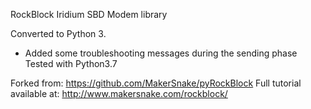 RockBlock Iridium SBD Modem library

Converted to Python 3.
- Added some troubleshooting messages during the sending phase
Tested with Python3.7


Forked from:
https://github.com/MakerSnake/pyRockBlock
Full tutorial available at: http://www.makersnake.com/rockblock/
